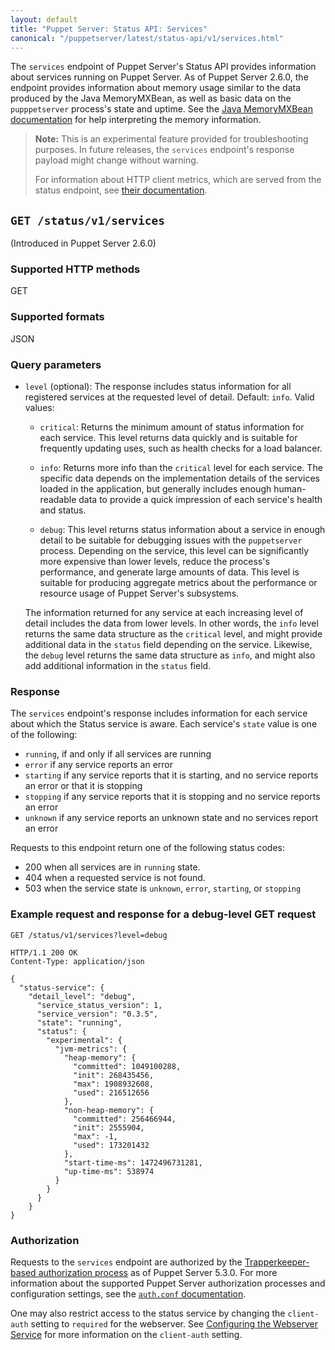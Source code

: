 ```yaml
---
layout: default
title: "Puppet Server: Status API: Services"
canonical: "/puppetserver/latest/status-api/v1/services.html"
---
```


[`auth.conf`]: ../../config_file_auth.markdown

The `services` endpoint of Puppet Server's Status API provides information about
services running on Puppet Server. As of Puppet Server 2.6.0, the endpoint provides
information about memory usage similar to the data produced by the Java MemoryMXBean,
as well as basic data on the `pupppetserver` process's state and uptime. See the
[Java MemoryMXBean documentation](https://docs.oracle.com/javase/7/docs/api/java/lang/management/MemoryMXBean.html)
for help interpreting the memory information.

> **Note:** This is an experimental feature provided for troubleshooting
purposes. In future releases, the `services` endpoint's response payload might
change without warning.
>
> For information about HTTP client metrics, which are served from the status endpoint,
> see [their documentation](../../http_client_metrics.markdown).

## `GET /status/v1/services`

(Introduced in Puppet Server 2.6.0)

### Supported HTTP methods

GET

### Supported formats

JSON

### Query parameters

-   `level` (optional): The response includes status information for all
    registered services at the requested level of detail. Default: `info`. Valid
    values:

    -   `critical`: Returns the minimum amount of status information for each
        service. This level returns data quickly and is suitable for frequently
        updating uses, such as health checks for a load balancer.

    -   `info`: Returns more info than the `critical` level for each service.
        The specific data depends on the implementation details of the services
        loaded in the application, but generally includes enough human-readable
        data to provide a quick impression of each service's health and status.

    -   `debug`: This level returns status information about a service in enough
        detail to be suitable for debugging issues with the `puppetserver`
        process. Depending on the service, this level can be significantly more
        expensive than lower levels, reduce the process's performance, and
        generate large amounts of data. This level is suitable for producing
        aggregate metrics about the performance or resource usage of Puppet
        Server's subsystems.

    The information returned for any service at each increasing level of detail
    includes the data from lower levels. In other words, the `info` level returns
    the same data structure as the `critical` level, and might provide additional
    data in the `status` field depending on the service. Likewise, the `debug`
    level returns the same data structure as `info`, and might also add additional
    information in the `status` field.

### Response

The `services` endpoint's response includes information for each service about
which the Status service is aware. Each service's `state` value is one of the
following:

-   `running`, if and only if all services are running
-   `error` if any service reports an error
-   `starting` if any service reports that it is starting, and no service reports
     an error or that it is stopping
-   `stopping` if any service reports that it is stopping and no service reports
     an error
-   `unknown` if any service reports an unknown state and no services report an
     error

Requests to this endpoint return one of the following status codes:

-   200 when all services are in `running` state.
-   404 when a requested service is not found.
-   503 when the service state is `unknown`, `error`, `starting`, or `stopping`

### Example request and response for a debug-level GET request

~~~
GET /status/v1/services?level=debug

HTTP/1.1 200 OK
Content-Type: application/json

{
  "status-service": {
    "detail_level": "debug",
      "service_status_version": 1,
      "service_version": "0.3.5",
      "state": "running",
      "status": {
        "experimental": {
          "jvm-metrics": {
            "heap-memory": {
              "committed": 1049100288,
              "init": 268435456,
              "max": 1908932608,
              "used": 216512656
            },
            "non-heap-memory": {
              "committed": 256466944,
              "init": 2555904,
              "max": -1,
              "used": 173201432
            },
            "start-time-ms": 1472496731281,
            "up-time-ms": 538974
          }
        }
      }
    }
}
~~~

### Authorization

Requests to the `services` endpoint are authorized by the
[Trapperkeeper-based authorization process][`auth.conf`] as of Puppet
Server 5.3.0. For more information about the supported Puppet Server
authorization processes and configuration settings, see the
[`auth.conf` documentation][`auth.conf`].

One may also restrict access to the status service by changing the
`client-auth` setting to `required` for the webserver. See
[Configuring the Webserver Service](https://github.com/puppetlabs/trapperkeeper-webserver-jetty9/blob/master/doc/jetty-config.md#client-auth)
for more information on the `client-auth` setting.
